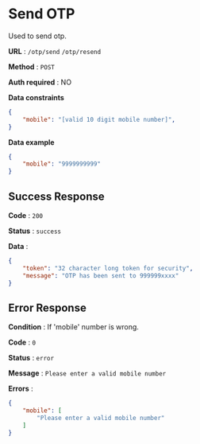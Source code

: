 # Send OTP

Used to send otp.

**URL** : `/otp/send` `/otp/resend`

**Method** : `POST`

**Auth required** : NO

**Data constraints**

```json
{
    "mobile": "[valid 10 digit mobile number]",
}
```

**Data example**

```json
{
    "mobile": "9999999999"
}
```

## Success Response

**Code** : `200`

**Status** : `success`

**Data** : 

```json
{
    "token": "32 character long token for security",
    "message": "OTP has been sent to 999999xxxx"
}
```

## Error Response

**Condition** : If 'mobile' number is wrong.

**Code** : `0`

**Status** : `error`

**Message** : `Please enter a valid mobile number`

**Errors** : 

```json
{
    "mobile": [
        "Please enter a valid mobile number"
    ]
}
```